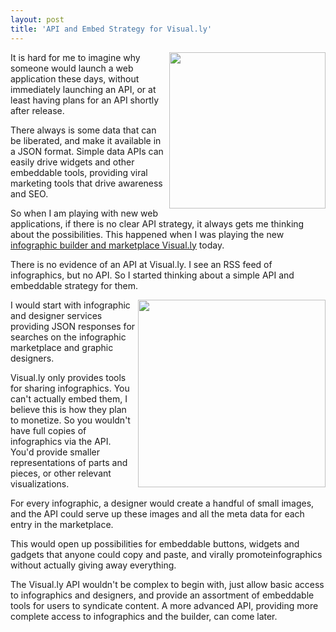 ```yaml
---
layout: post
title: 'API and Embed Strategy for Visual.ly'
---
```

<img src="http://kinlane-productions.s3.amazonaws.com/api-evangelist/visually/visually-logo.png" alt="" width="250" align="right" />It is hard for me to imagine why someone would launch a web application these days, without immediately launching an API, or at least having plans for an API shortly after release.<p></p>
There always is some data that can be liberated, and make it available in a JSON format. Simple data APIs can easily drive widgets and other embeddable tools, providing viral marketing tools that drive awareness and SEO.<p></p>
So when I am playing with new web applications, if there is no clear API strategy, it always gets me thinking about the possibilities. This happened when I was playing the new <a title="infographic builder and marketplace Visual.ly" href="http://www.visual.ly">infographic builder and marketplace Visual.ly</a> today.<p></p>
There is no evidence of an API at Visual.ly. I see an RSS feed of infographics, but no API. So I started thinking about a simple API and embeddable strategy for them.<p></p>
<img src="http://kinlane-productions.s3.amazonaws.com/api-evangelist/visually/visually-infographic.png" alt="" width="300" align="right" />I would start with infographic and designer services providing JSON responses for searches on the infographic marketplace and graphic designers.<p></p>
Visual.ly only provides tools for sharing infographics. You can't actually embed them, I believe this is how they plan to monetize. So you wouldn't have full copies of infographics via the API. You'd provide smaller representations of parts and pieces, or other relevant visualizations.<p></p>
For every infographic, a designer would create a handful of small images, and the API could serve up these images and all the meta data for each entry in the marketplace.<p></p>
This would open up possibilities for embeddable buttons, widgets and gadgets that anyone could copy and paste, and virally promoteinfographics without actually giving away everything.<p></p>
The Visual.ly API wouldn't be complex to begin with, just allow basic access to infographics and designers, and provide an assortment of embeddable tools for users to syndicate content. A more advanced API, providing more complete access to infographics and the builder, can come later.
